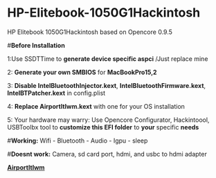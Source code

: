 # HP-Elitebook-1050G1Hackintosh
HP Elitebook 1050G1Hackintosh based on Opencore 0.9.5

#**Before Installation** 

1:Use SSDTTime to **generate device specific aspci** /Just replace mine

2: **Generate your own SMBIOS** for **MacBookPro15,2**

3: **Disable IntelBluetoothInjector.kext**, **IntelBluetoothFirmware.kext**, **IntelBTPatcher.kext** in config.plist

4: **Replace AirportItlwm.kext** with one for your OS installation

5: Your hardware may warry: Use Opencore Configurator, Hackintoool, USBToolbx tool to **customize this EFI folder** to **your** specific **needs**


#**Working:**
Wifi - Bluetooth - Audio - Igpu - sleep

#**Doesnt work:**
Camera, sd card port, hdmi, and usbc to hdmi adapter

[**AirportItlwm**](https://github.com/OpenIntelWireless/itlwm/releases/)


